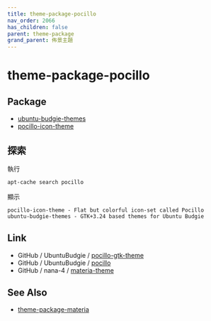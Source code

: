 ```yaml
---
title: theme-package-pocillo
nav_order: 2066
has_children: false
parent: theme-package
grand_parent: 佈景主題
---
```



# theme-package-pocillo


## Package

* [ubuntu-budgie-themes](https://packages.ubuntu.com/jammy/ubuntu-budgie-themes)
* [pocillo-icon-theme](https://packages.ubuntu.com/jammy/pocillo-icon-theme)


## 探索

執行

``` sh
apt-cache search pocillo
```

顯示

```
pocillo-icon-theme - Flat but colorful icon-set called Pocillo
ubuntu-budgie-themes - GTK+3.24 based themes for Ubuntu Budgie
```


## Link

* GitHub / UbuntuBudgie / [pocillo-gtk-theme](https://github.com/UbuntuBudgie/pocillo-gtk-theme)
* GitHub / UbuntuBudgie / [pocillo](https://github.com/UbuntuBudgie/pocillo)
* GitHub / nana-4 / [materia-theme](https://github.com/nana-4/materia-theme)

## See Also

* [theme-package-materia](https://samwhelp.github.io/note-about-ubuntu/read/subject/theme/package/materia.html)
